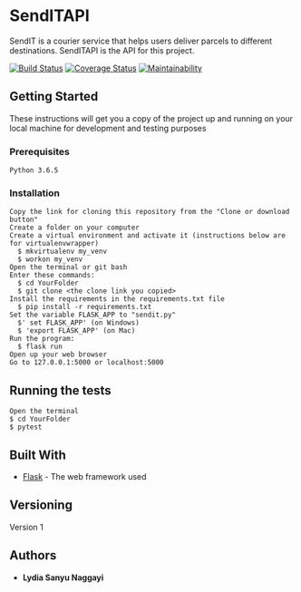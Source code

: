 # SendITAPI
SendIT is a courier service that helps users deliver parcels to different destinations. SendITAPI is the API for this project.


[![Build Status](https://travis-ci.org/NLSanyu/SendITAPI.svg?branch=master)](https://travis-ci.org/NLSanyu/SendITAPI)
[![Coverage Status](https://coveralls.io/repos/github/NLSanyu/SendITAPI/badge.svg?branch=master)](https://coveralls.io/github/NLSanyu/SendITAPI?branch=master)
[![Maintainability](https://api.codeclimate.com/v1/badges/7d6df8a6836b46adf0ee/maintainability)](https://codeclimate.com/github/NLSanyu/SendITAPI/maintainability)


## Getting Started
These instructions will get you a copy of the project up and running on your local machine for development and testing purposes


### Prerequisites
```
Python 3.6.5
```

### Installation

```
Copy the link for cloning this repository from the "Clone or download button"
Create a folder on your computer
Create a virtual environment and activate it (instructions below are for virtualenvwrapper)
  $ mkvirtualenv my_venv
  $ workon my_venv
Open the terminal or git bash
Enter these commands:
  $ cd YourFolder
  $ git clone <the clone link you copied>
Install the requirements in the requirements.txt file
  $ pip install -r requirements.txt
Set the variable FLASK_APP to "sendit.py" 
  $' set FLASK_APP' (on Windows)  
  $ 'export FLASK_APP' (on Mac)
Run the program:
  $ flask run
Open up your web browser
Go to 127.0.0.1:5000 or localhost:5000 
```


## Running the tests

```
Open the terminal
$ cd YourFolder
$ pytest
```


## Built With
* [Flask](http://flask.pocoo.org/) - The web framework used


## Versioning
Version 1


## Authors

* **Lydia Sanyu Naggayi** 
